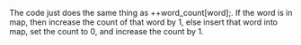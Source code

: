 The code just does the same thing as ++word_count[word];. If the word is in map, then increase the count of that word by 1, else insert that word into map, set the count to 0, and increase the count by 1.
